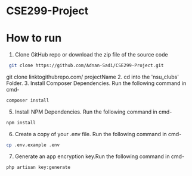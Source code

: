 # CSE299-Project

# How to run
1. Clone GitHub repo or download the zip file of the source code
 ```bash
  git clone https://github.com/Adnan-Sadi/CSE299-Project.git
```
 git clone linktogithubrepo.com/ projectName
2. cd into the 'nsu_clubs' Folder.
3. Install Composer Dependencies. Run the following command in cmd-
 ```bash
composer install
```
5. Install NPM Dependencies. Run the following command in cmd-
 ```bash
npm install
```
6. Create a copy of your .env file. Run the following command in cmd-
 ```bash
cp .env.example .env
```
7. Generate an app encryption key.Run the following command in cmd-
 ```bash
php artisan key:generate
```
